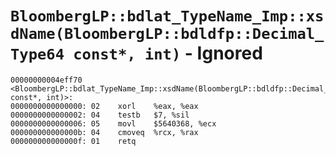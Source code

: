 # `BloombergLP::bdlat_TypeName_Imp::xsdName(BloombergLP::bdldfp::Decimal_Type64 const*, int)` - Ignored

```x86asm
00000000004eff70 <BloombergLP::bdlat_TypeName_Imp::xsdName(BloombergLP::bdldfp::Decimal_Type64 const*, int)>:
0000000000000000: 02	xorl	%eax, %eax
0000000000000002: 04	testb	$7, %sil
0000000000000006: 05	movl	$5640368, %ecx
000000000000000b: 04	cmoveq	%rcx, %rax
000000000000000f: 01	retq	
```
